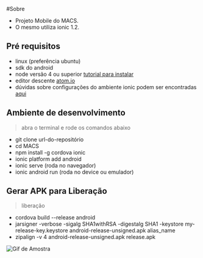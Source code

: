 #Sobre

- Projeto Mobile do MACS.
- O mesmo utiliza ionic 1.2. 

## Pré requisitos

- linux (preferência ubuntu)
- sdk do android
- node versão 4 ou superior [tutorial para instalar](https://nodejs.org/en/download/package-manager/)
- editor descente [atom.io](https://atom.io/)
- dúvidas sobre configurações do ambiente ionic podem ser encontradas [aqui](http://ionicframework.com/docs/guide/installation.html)

## Ambiente de desenvolvimento

> abra o terminal e rode os comandos abaixo

- git clone url-do-repositório
- cd MACS
- npm install -g cordova ionic
- ionic platform add android
- ionic serve (roda no navegador)
- ionic android run (roda no device ou emulador)

## Gerar APK para Liberação

> liberação

- cordova build --release android
- jarsigner -verbose -sigalg SHA1withRSA -digestalg SHA1 -keystore my-release-key.keystore android-release-unsigned.apk alias_name
- zipalign -v 4 android-release-unsigned.apk release.apk

![Gif de Amostra](https://github.com/csinho/mACS_Projeto/blob/master/macs.gif)
